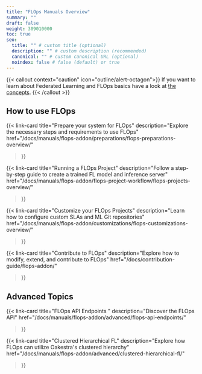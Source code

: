 ```yaml
---
title: "FLOps Manuals Overview"
summary: ""
draft: false
weight: 309010000
toc: true
seo:
  title: "" # custom title (optional)
  description: "" # custom description (recommended)
  canonical: "" # custom canonical URL (optional)
  noindex: false # false (default) or true
---
```


{{< callout context="caution" icon="outline/alert-octagon">}}
  If you want to learn about Federated Learning and FLOps basics have a look at [the concepts](/docs/concepts/flops/overview/).
{{< /callout >}}


## How to use FLOps

{{< link-card
  title="Prepare your system for FLOps"
  description="Explore the necessary steps and requirements to use FLOps" 
  href="/docs/manuals/flops-addon/preparations/flops-preparations-overview/"
>}}

{{< link-card
  title="Running a FLOps Project"
  description="Follow a step-by-step guide to create a trained FL model and inference server" 
  href="/docs/manuals/flops-addon/flops-project-workflow/flops-projects-overview/"
>}}

{{< link-card
  title="Customize your FLOps Projects"
  description="Learn how to configure custom SLAs and ML Git repositories"
  href="/docs/manuals/flops-addon/customizations/flops-customizations-overview/"
>}}

{{< link-card
  title="Contribute to FLOps"
  description="Explore how to modify, extend, and contribute to FLOps"
  href="/docs/contribution-guide/flops-addon/"
>}}

## Advanced Topics

{{< link-card
  title="FLOps API Endpoints  "
  description="Discover the FLOps API"
  href="/docs/manuals/flops-addon/advanced/flops-api-endpoints/"
>}}

{{< link-card
  title="Clustered Hierarchical FL"
  description="Explore how FLOps can utilize Oakestra's clustered hierarchy"
  href="/docs/manuals/flops-addon/advanced/clustered-hierarchical-fl/"
>}}
